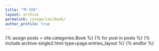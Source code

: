 ```yaml
---
title: "책 리뷰"
layout: archive
permalink: categories/book/
author_profile: true
---
```


{% assign posts = site.categories.Book %}
{% for post in posts %} {% include archive-single2.html type=page.entries_layout %} {% endfor %}